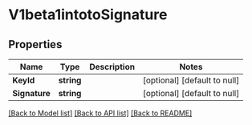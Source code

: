 # V1beta1intotoSignature

## Properties
Name | Type | Description | Notes
------------ | ------------- | ------------- | -------------
**KeyId** | **string** |  | [optional] [default to null]
**Signature** | **string** |  | [optional] [default to null]

[[Back to Model list]](../README.md#documentation-for-models) [[Back to API list]](../README.md#documentation-for-api-endpoints) [[Back to README]](../README.md)


